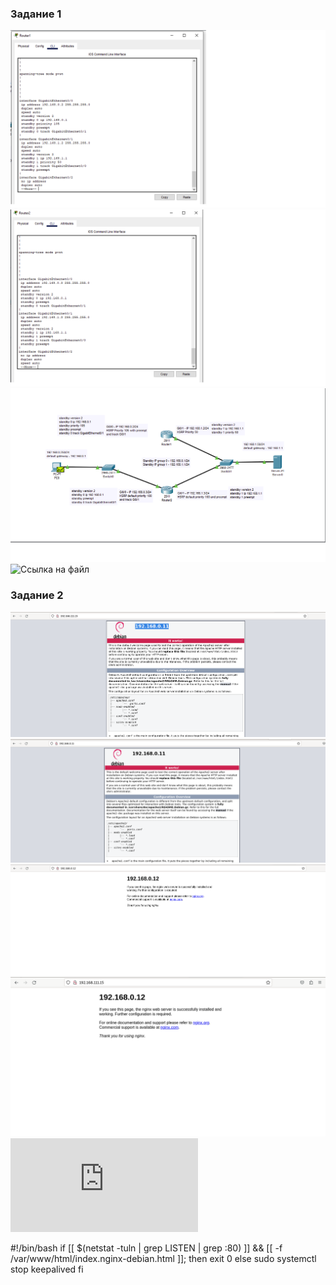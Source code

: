 <h3> Задание 1 </h3>

![alt text](https://github.com/Nildi/homework/blob/main/sflt_hw1.1.png)
![alt text](https://github.com/Nildi/homework/blob/main/sflt_hw1.3.png)
![alt text](https://github.com/Nildi/homework/blob/main/sflt_hw1.2.png)
![Ссылка на файл](https://github.com/Nildi/homework/blob/main/hsrp_advanced_hw.pkt )

<h3> Задание 2 </h3>

![alt text](https://github.com/Nildi/homework/blob/main/sflt_hw2.1.png)
![alt text](https://github.com/Nildi/homework/blob/main/sflt_hw2.2.png)
![alt text](https://github.com/Nildi/homework/blob/main/sflt_hw2.3.png)
![alt text](https://github.com/Nildi/homework/blob/main/sflt_hw2.4.png)
![Конфигурационный файл](https://github.com/Nildi/homework/blob/main/keepalived.conf)



#!/bin/bash
if [[ $(netstat -tuln | grep LISTEN | grep :80) ]] && [[ -f /var/www/html/index.nginx-debian.html ]]; then
        exit 0
else
        sudo systemctl stop keepalived
fi
